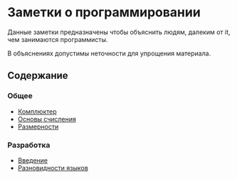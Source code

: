 # Заметки о программировании

Данные заметки предназначены чтобы объяснить людям, далеким от it, чем занимаются программисты.

В объяснениях допустимы неточности для упрощения материала.

## Содержание
### Общее
* [Комплюктер](./Общее/Комплюктер.md)
* [Основы счисления](./Общее/ОсновыСчисления.md)
* [Размерности](./Общее/Размерности.md)

### Разработка
* [Введение](./Разработка/Введение.md)
* [Разновидности языков](./Разработка/РазновидностиЯзыков.md)

